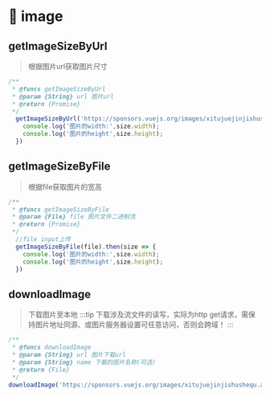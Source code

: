 # 🥕 image

## getImageSizeByUrl
> 根据图片url获取图片尺寸
```javascript
/**
 * @funcs getImageSizeByUrl
 * @param {String} url 图片url
 * @return {Promise} 
 */
  getImageSizeByUrl('https://sponsors.vuejs.org/images/xitujuejinjishushequ.avif').then(size => {
    console.log('图片的width:',size.width);
    console.log('图片的height',size.height);
  })
```

## getImageSizeByFile
> 根据file获取图片的宽高
```javascript
/**
 * @funcs getImageSizeByFile
 * @param {File} file 图片文件二进制流
 * @return {Promise} 
 */
  //file input上传
  getImageSizeByFile(file).then(size => {
    console.log('图片的width:',size.width);
    console.log('图片的height',size.height);
  })
```

## downloadImage
> 下载图片至本地
:::tip
下载涉及流文件的读写，实际为http get请求，需保持图片地址同源、或图片服务器设置可任意访问，否则会跨域！
:::
```javascript
/**
 * @funcs downloadImage
 * @param {String} url 图片下载url
 * @param {String} name 下载的图片名称(可选) 
 * @return {File} 
 */
downloadImage('https://sponsors.vuejs.org/images/xitujuejinjishushequ.avif','vue.avif');
```
